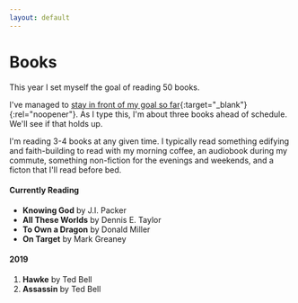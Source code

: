 ```yaml
---
layout: default
---
```


<h1 class="Page-title">Books</h1>

<p class="Lede">This year I set myself the goal of reading 50 books.</p>

I've managed to [stay in front of my goal so far](https://www.goodreads.com/user/show/13207293-josh){:target="_blank"}{:rel="noopener"}. As I type this, I'm about three books ahead of schedule. We'll see if that holds up.

I'm reading 3-4 books at any given time. I typically read something edifying and faith-building to read with my morning coffee, an audiobook during my commute, something non-fiction for the evenings and weekends, and a ficton that I'll read before bed.

#### Currently Reading

- **Knowing God** by J.I. Packer
- **All These Worlds** by Dennis E. Taylor
- **To Own a Dragon** by Donald Miller
- **On Target** by Mark Greaney

#### 2019

1. **Hawke** by Ted Bell
2. **Assassin** by Ted Bell
